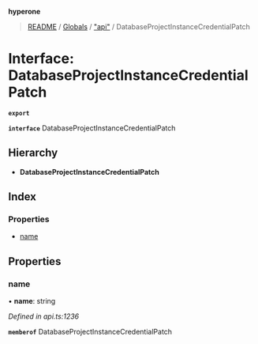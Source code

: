 **hyperone**

> [README](../README.md) / [Globals](../globals.md) / ["api"](../modules/_api_.md) / DatabaseProjectInstanceCredentialPatch

# Interface: DatabaseProjectInstanceCredentialPatch

**`export`** 

**`interface`** DatabaseProjectInstanceCredentialPatch

## Hierarchy

* **DatabaseProjectInstanceCredentialPatch**

## Index

### Properties

* [name](_api_.databaseprojectinstancecredentialpatch.md#name)

## Properties

### name

•  **name**: string

*Defined in api.ts:1236*

**`memberof`** DatabaseProjectInstanceCredentialPatch
